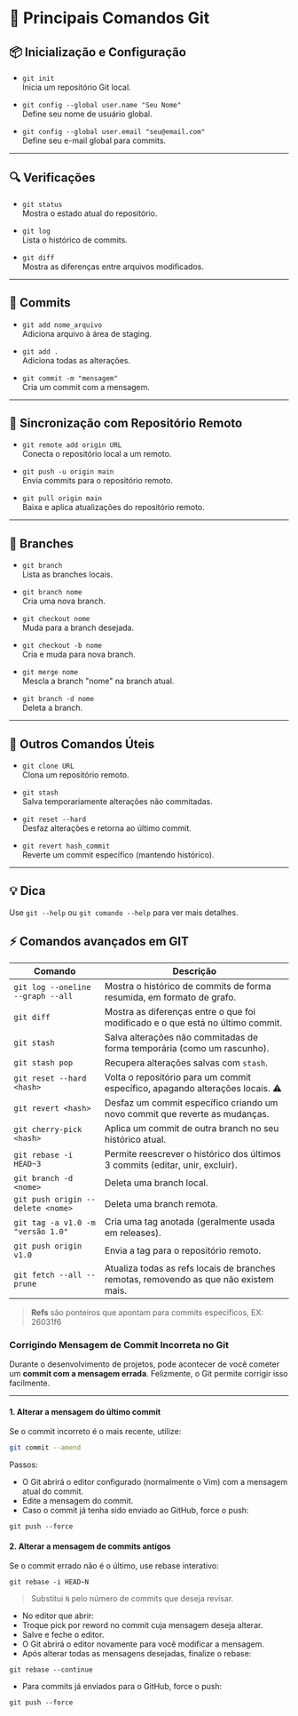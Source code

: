 # 🧠 Principais Comandos Git

## 📦 Inicialização e Configuração
- `git init`  
  Inicia um repositório Git local.
  
- `git config --global user.name "Seu Nome"`  
  Define seu nome de usuário global.

- `git config --global user.email "seu@email.com"`  
  Define seu e-mail global para commits.

---

## 🔍 Verificações
- `git status`  
  Mostra o estado atual do repositório.

- `git log`  
  Lista o histórico de commits.

- `git diff`  
  Mostra as diferenças entre arquivos modificados.

---

## 📝 Commits
- `git add nome_arquivo`  
  Adiciona arquivo à área de staging.

- `git add .`  
  Adiciona todas as alterações.

- `git commit -m "mensagem"`  
  Cria um commit com a mensagem.

---

## 🔄 Sincronização com Repositório Remoto
- `git remote add origin URL`  
  Conecta o repositório local a um remoto.

- `git push -u origin main`  
  Envia commits para o repositório remoto.

- `git pull origin main`  
  Baixa e aplica atualizações do repositório remoto.

---

## 🌿 Branches
- `git branch`  
  Lista as branches locais.

- `git branch nome`  
  Cria uma nova branch.

- `git checkout nome`  
  Muda para a branch desejada.

- `git checkout -b nome`  
  Cria e muda para nova branch.

- `git merge nome`  
  Mescla a branch "nome" na branch atual.

- `git branch -d nome`  
  Deleta a branch.

---

## 🧽 Outros Comandos Úteis
- `git clone URL`  
  Clona um repositório remoto.

- `git stash`  
  Salva temporariamente alterações não commitadas.

- `git reset --hard`  
  Desfaz alterações e retorna ao último commit.

- `git revert hash_commit`  
  Reverte um commit específico (mantendo histórico).

---

## 💡 Dica
Use `git --help` ou `git comando --help` para ver mais detalhes.

## ⚡ Comandos avançados em GIT

| Comando                           | Descrição                                                                             |
| --------------------------------- | ------------------------------------------------------------------------------------- |
| `git log --oneline --graph --all` | Mostra o histórico de commits de forma resumida, em formato de grafo.                 |
| `git diff`                        | Mostra as diferenças entre o que foi modificado e o que está no último commit.        |
| `git stash`                       | Salva alterações não commitadas de forma temporária (como um rascunho).               |
| `git stash pop`                   | Recupera alterações salvas com `stash`.                                               |
| `git reset --hard <hash>`         | Volta o repositório para um commit específico, apagando alterações locais. ⚠️         |
| `git revert <hash>`               | Desfaz um commit específico criando um novo commit que reverte as mudanças.           |
| `git cherry-pick <hash>`          | Aplica um commit de outra branch no seu histórico atual.                              |
| `git rebase -i HEAD~3`            | Permite reescrever o histórico dos últimos 3 commits (editar, unir, excluir).         |
| `git branch -d <nome>`            | Deleta uma branch local.                                                              |
| `git push origin --delete <nome>` | Deleta uma branch remota.                                                             |
| `git tag -a v1.0 -m "versão 1.0"` | Cria uma tag anotada (geralmente usada em releases).                                  |
| `git push origin v1.0`            | Envia a tag para o repositório remoto.                                                |
| `git fetch --all --prune`         | Atualiza todas as refs locais de branches remotas, removendo as que não existem mais. |

> **Refs** são ponteiros que apontam para commits específicos, EX: 26031f6

### Corrigindo Mensagem de Commit Incorreta no Git

Durante o desenvolvimento de projetos, pode acontecer de você cometer um **commit com a mensagem errada**. Felizmente, o Git permite corrigir isso facilmente.  

---

#### 1. Alterar a mensagem do **último commit**

  Se o commit incorreto é o mais recente, utilize:
  
  ```bash
  git commit --amend
  ```
  Passos:
  - O Git abrirá o editor configurado (normalmente o Vim) com a mensagem atual do commit.
  - Edite a mensagem do commit.
  - Caso o commit já tenha sido enviado ao GitHub, force o push:
  ```
  git push --force
  ```
#### 2. Alterar a mensagem de commits antigos
Se o commit errado não é o último, use rebase interativo:
```
git rebase -i HEAD~N
```
> Substitui `N` pelo número de commits que deseja revisar.

- No editor que abrir:
- Troque pick por reword no commit cuja mensagem deseja alterar.
- Salve e feche o editor.
- O Git abrirá o editor novamente para você modificar a mensagem.
- Após alterar todas as mensagens desejadas, finalize o rebase:
```
git rebase --continue
```
- Para commits já enviados para o GitHub, force o push:
```
git push --force
```